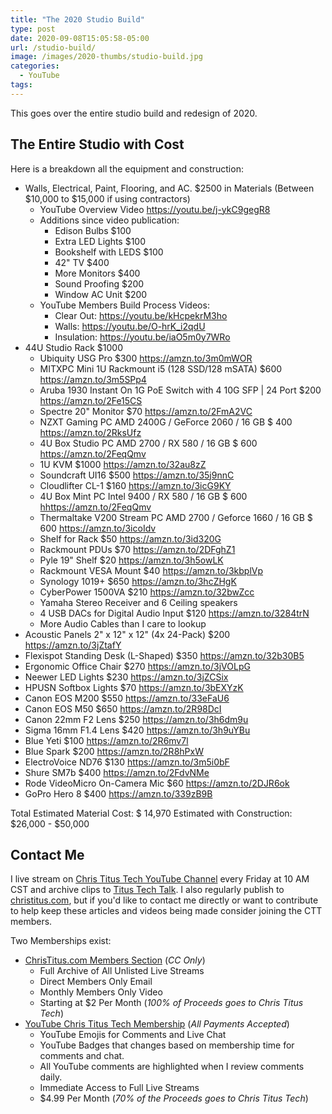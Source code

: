 ```yaml
---
title: "The 2020 Studio Build"
type: post
date: 2020-09-08T15:05:58-05:00
url: /studio-build/
image: /images/2020-thumbs/studio-build.jpg
categories:
  - YouTube
tags:
---
```

This goes over the entire studio build and redesign of 2020. 
<!--more-->

## The Entire Studio with Cost

Here is a breakdown all the equipment and construction:
- Walls, Electrical, Paint, Flooring, and AC. $2500 in Materials (Between $10,000 to $15,000 if using contractors)
  - YouTube Overview Video <https://youtu.be/j-ykC9gegR8>
  - Additions since video publication:
    - Edison Bulbs $100
    - Extra LED Lights $100
    - Bookshelf with LEDS $100
    - 42" TV $400
    - More Monitors $400
    - Sound Proofing $200
    - Window AC Unit $200
  - YouTube Members Build Process Videos:
    - Clear Out: <https://youtu.be/kHcpekrM3ho>
    - Walls: <https://youtu.be/O-hrK_i2qdU>
    - Insulation: <https://youtu.be/iaO5m0y7WRo>
- 44U Studio Rack $1000
  - Ubiquity USG Pro $300 <https://amzn.to/3m0mWOR>
  - MITXPC Mini 1U Rackmount i5 (128 SSD/128 mSATA) $600 <https://amzn.to/3m5SPp4>
  - Aruba 1930 Instant On 1G PoE Switch with 4 10G SFP | 24 Port $200 <https://amzn.to/2Fe15CS>
  - Spectre 20" Monitor $70 <https://amzn.to/2FmA2VC>
  - NZXT Gaming PC AMD 2400G / GeForce 2060 / 16 GB $ 400 <https://amzn.to/2RksUfz>
  - 4U Box Studio PC AMD 2700 / RX 580 / 16 GB $ 600 <https://amzn.to/2FeqQmv>
  - 1U KVM $1000 <https://amzn.to/32au8zZ>
  - Soundcraft UI16 $500 <https://amzn.to/35j9nnC>
  - Cloudlifter CL-1 $160 <https://amzn.to/3icG9KY>
  - 4U Box Mint PC Intel 9400 / RX 580 / 16 GB $ 600 <hhttps://amzn.to/2FeqQmv>
  - Thermaltake V200 Stream PC AMD 2700 / Geforce 1660 / 16 GB $ 600 <https://amzn.to/3icoIdv>
  - Shelf for Rack $50 <https://amzn.to/3id320G>
  - Rackmount PDUs $70 <https://amzn.to/2DFghZ1>
  - Pyle 19" Shelf $20 <https://amzn.to/3h5owLK>
  - Rackmount VESA Mount $40 <https://amzn.to/3kbplVp>
  - Synology 1019+ $650 <https://amzn.to/3hcZHgK>
  - CyberPower 1500VA $210 <https://amzn.to/32bwZcc>
  - Yamaha Stereo Receiver and 6 Ceiling speakers
  - 4 USB DACs for Digital Audio Input $120 <https://amzn.to/3284trN>
  - More Audio Cables than I care to lookup 
- Acoustic Panels 2" x 12" x 12" (4x 24-Pack) $200 <https://amzn.to/3jZtafY>
- Flexispot Standing Desk (L-Shaped) $350 <https://amzn.to/32b30B5>
- Ergonomic Office Chair $270 <https://amzn.to/3jVOLpG>
- Neewer LED Lights $230 <https://amzn.to/3jZCSix>
- HPUSN Softbox Lights $70 <https://amzn.to/3bEXYzK>
- Canon EOS M200 $550 <https://amzn.to/33eFaU6>
- Canon EOS M50 $650 <https://amzn.to/2R98DcI>
- Canon 22mm F2 Lens $250 <https://amzn.to/3h6dm9u>
- Sigma 16mm F1.4 Lens $420 <https://amzn.to/3h9uYBu>
- Blue Yeti $100 <https://amzn.to/2R6mv7l>
- Blue Spark $200 <https://amzn.to/2R8hPxW>
- ElectroVoice ND76 $130 <https://amzn.to/3m5i0bF>
- Shure SM7b $400 <https://amzn.to/2FdvNMe>
- Rode VideoMicro On-Camera Mic $60 <https://amzn.to/2DJR6ok>
- GoPro Hero 8 $400 <https://amzn.to/339zB9B>

Total Estimated Material Cost: $ 14,970
Estimated with Construction: $26,000 - $50,000

## Contact Me

I live stream on [Chris Titus Tech YouTube Channel][1] every Friday at 10 AM CST and archive clips to [Titus Tech Talk][2]. I also regularly publish to [christitus.com][3], but if you'd like to contact me directly or want to contribute to help keep these articles and videos being made consider joining the CTT members. 

Two Memberships exist:
- [ChrisTitus.com Members Section][4] (_CC Only_)
  - Full Archive of All Unlisted Live Streams
  - Direct Members Only Email
  - Monthly Members Only Video
  - Starting at $2 Per Month (_100% of Proceeds goes to Chris Titus Tech_)
- [YouTube Chris Titus Tech Membership][5] (_All Payments Accepted_)
  - YouTube Emojis for Comments and Live Chat
  - YouTube Badges that changes based on membership time for comments and chat.
  - All YouTube comments are highlighted when I review comments daily. 
  - Immediate Access to Full Live Streams
  - $4.99 Per Month (_70% of the Proceeds goes to Chris Titus Tech_)

 [1]: https://www.youtube.com/c/ChrisTitusTech
 [2]: https://www.youtube.com/c/ChrisTitusTechStreams
 [3]: https://christitus.com/
 [4]: https://portal.christitus.com
 [5]: https://links.christitus.com/join